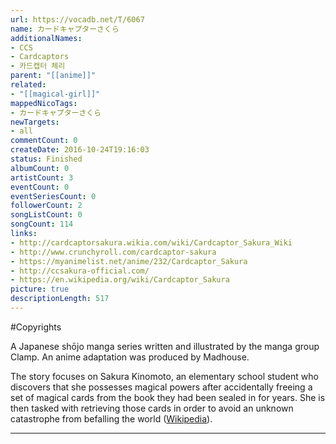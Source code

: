 ```yaml
---
url: https://vocadb.net/T/6067
name: カードキャプターさくら
additionalNames: 
- CCS
- Cardcaptors
- 카드캡터 체리
parent: "[[anime]]"
related:
- "[[magical-girl]]"
mappedNicoTags:
- カードキャプターさくら
newTargets:
- all
commentCount: 0
createDate: 2016-10-24T19:16:03
status: Finished
albumCount: 0
artistCount: 3
eventCount: 0
eventSeriesCount: 0
followerCount: 2
songListCount: 0
songCount: 114
links: 
- http://cardcaptorsakura.wikia.com/wiki/Cardcaptor_Sakura_Wiki
- http://www.crunchyroll.com/cardcaptor-sakura
- https://myanimelist.net/anime/232/Cardcaptor_Sakura
- http://ccsakura-official.com/
- https://en.wikipedia.org/wiki/Cardcaptor_Sakura
picture: true
descriptionLength: 517
---
```


#Copyrights

A Japanese shōjo manga series written and illustrated by the manga group Clamp. An anime adaptation was produced by Madhouse.

The story focuses on Sakura Kinomoto, an elementary school student who discovers that she possesses magical powers after accidentally freeing a set of magical cards from the book they had been sealed in for years. She is then tasked with retrieving those cards in order to avoid an unknown catastrophe from befalling the world ([Wikipedia](https://en.wikipedia.org/wiki/Cardcaptor_Sakura)).

---

